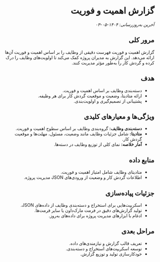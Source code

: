 <div dir="rtl" style="text-align: right;">

# گزارش اهمیت و فوریت

_آخرین به‌روزرسانی: ۱۴۰۴-۰۵-۰۳_

## مرور کلی
گزارش اهمیت و فوریت فهرست دقیقی از وظایف را بر اساس اهمیت و فوریت آن‌ها ارائه می‌دهد. این گزارش به مدیران پروژه کمک می‌کند تا اولویت‌های وظایف را درک کرده و گردش کار را به‌طور مؤثر مدیریت کنند.

## هدف
- دسته‌بندی وظایف بر اساس اهمیت و فوریت.
- ارائه متادیتا، وضعیت و موقعیت گردش کار برای هر وظیفه.
- پشتیبانی از تصمیم‌گیری و اولویت‌بندی.

## ویژگی‌ها و معیارهای کلیدی
- **دسته‌بندی وظایف:** گروه‌بندی وظایف بر اساس سطوح اهمیت و فوریت.
- **متادیتا:** شامل جزئیات وظایف مانند وضعیت، مسئول، مهلت‌ها و موقعیت گردش کار.
- **آمار خلاصه:** نمای کلی از توزیع وظایف در دسته‌ها.

## منابع داده
- متادیتای وظایف شامل امتیاز اهمیت و فوریت.
- اطلاعات گردش کار و وضعیت از ورودی‌های JSON مدیریت پروژه.

## جزئیات پیاده‌سازی
- اسکریپت‌هایی برای استخراج و دسته‌بندی وظایف از داده‌های JSON.
- تولید گزارش‌های دقیق در فرمت مارک‌داون یا سایر فرمت‌ها.
- ادغام با ابزارهای مدیریت پروژه برای داده‌های به‌روز.

## مراحل بعدی
- تعریف قالب گزارش و نیازمندی‌های داده.
- توسعه اسکریپت‌های استخراج و دسته‌بندی.
- خودکارسازی تولید و توزیع گزارش.

</div>
